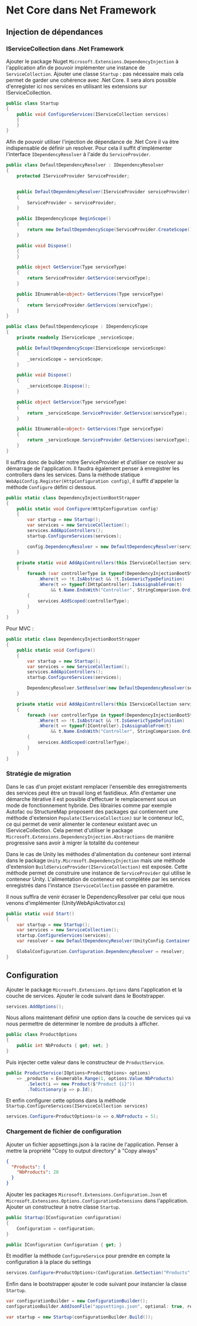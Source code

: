 # Net Core dans Net Framework

## Injection de dépendances

### IServiceCollection dans .Net Framework

Ajouter le package Nuget `Microsoft.Extensions.DependencyInjection` à l'application afin de pouvoir implémenter une instance de `ServiceCollection`.
Ajouter une classe `Startup` : pas nécessaire mais cela permet de garder une cohérence avec .Net Core.
Il sera alors possible d'enregister ici nos services en utilisant les extensions sur IServiceCollection.  

```c#
public class Startup
{
    public void ConfigureServices(IServiceCollection services)
    {
    }
}
```

Afin de pouvoir utiliser l'injection de dépendance de .Net Core il va être indispensable de définir un resolver.
Pour cela il suffit d'implémenter l'interface `IDependencyResolver` à l'aide du `ServiceProvider`.  

```c#
public class DefaultDependencyResolver : IDependencyResolver
{
    protected IServiceProvider ServiceProvider;


    public DefaultDependencyResolver(IServiceProvider serviceProvider)
    {
        ServiceProvider = serviceProvider;
    }

    public IDependencyScope BeginScope()
    {
        return new DefaultDependencyScope(ServiceProvider.CreateScope());
    }

    public void Dispose()
    {
    }

    public object GetService(Type serviceType)
    {
        return ServiceProvider.GetService(serviceType);
    }

    public IEnumerable<object> GetServices(Type serviceType)
    {
        return ServiceProvider.GetServices(serviceType);
    }
}

public class DefaultDependencyScope : IDependencyScope
{
    private readonly IServiceScope _serviceScope;

    public DefaultDependencyScope(IServiceScope serviceScope)
    {
        _serviceScope = serviceScope;
    }

    public void Dispose()
    {
        _serviceScope.Dispose();
    }

    public object GetService(Type serviceType)
    {
        return _serviceScope.ServiceProvider.GetService(serviceType);
    }

    public IEnumerable<object> GetServices(Type serviceType)
    {
        return _serviceScope.ServiceProvider.GetServices(serviceType);
    }
}
```

Il suffira donc de builder notre ServiceProvider et d'utiliser ce resolver au démarrage de l'application.
Il faudra également penser à enregistrer les controllers dans les services.
Dans la méthode statique `WebApiConfig.Register(HttpConfiguration config)`, il suffit d'appeler la méthode `Configure` défini ci dessous.  

```c#
public static class DependencyInjectionBootStrapper
{
    public static void Configure(HttpConfiguration config)
    {
        var startup = new Startup();
        var services = new ServiceCollection();
        services.AddApiControllers();
        startup.ConfigureServices(services);

        config.DependencyResolver = new DefaultDependencyResolver(services.BuildServiceProvider());
    }

    private static void AddApiControllers(this IServiceCollection services)
    {
        foreach (var controllerType in typeof(DependencyInjectionBootStrapper).Assembly.GetExportedTypes()
            .Where(t => !t.IsAbstract && !t.IsGenericTypeDefinition)
            .Where(t => typeof(IHttpController).IsAssignableFrom(t)
                 && t.Name.EndsWith("Controller", StringComparison.Ordinal)))
        {
            services.AddScoped(controllerType);
        }
    }
}
```

Pour MVC :
```c#
public static class DependencyInjectionBootStrapper
{
    public static void Configure()
    {
        var startup = new Startup();
        var services = new ServiceCollection();
        services.AddApiControllers();
        startup.ConfigureServices(services);

        DependencyResolver.SetResolver(new DefaultDependencyResolver(services.BuildServiceProvider()));
    }

    private static void AddApiControllers(this IServiceCollection services)
    {
        foreach (var controllerType in typeof(DependencyInjectionBootStrapper).Assembly.GetExportedTypes()
            .Where(t => !t.IsAbstract && !t.IsGenericTypeDefinition)
            .Where(t => typeof(IController).IsAssignableFrom(t)
                 && t.Name.EndsWith("Controller", StringComparison.Ordinal)))
        {
            services.AddScoped(controllerType);
        }
    }
}
```

### Stratégie de migration

Dans le cas d'un projet existant remplacer l'ensemble des enregistrements des services peut être un travail long et fastidieux.
Afin d'entamer une démarche itérative il est possible d'effectuer le remplacement sous un mode de fonctionnement hybride.
Des librairies comme par exemple Autofac ou StructureMap proposent des packages qui contiennent une méthode d'extension `Populate(IServiceCollection)` sur le conteneur IoC, ce qui permet de venir alimenter le conteneur existant avec un IServiceCollection.
Cela permet d'utiliser le package `Microsoft.Extensions.DependencyInjection.Abstractions` de manière progressive sans avoir à migrer la totalité du conteneur

Dans le cas de Unity les méthodes d'alimentation du conteneur sont internal dans le package `Unity.Microsoft.DependencyInjection` mais une méthode d'extension `BuildServiceProvider(IServiceCollection)` est exposée.
Cette méthode permet de construire une instance de `ServiceProvider` qui utilise le conteneur Unity. L'alimentation de conteneur est complétée par les services enregistrés dans l'instance `IServiceCollection` passée en paramètre.  

Il nous suffira de venir écraser le DependencyResolver par celui que nous venons d'implémenter (UnityWebApiActivator.cs)
```c#
public static void Start() 
{
    var startup = new Startup();
    var services = new ServiceCollection();
    startup.ConfigureServices(services);
    var resolver = new DefaultDependencyResolver(UnityConfig.Container.BuildServiceProvider(services));

    GlobalConfiguration.Configuration.DependencyResolver = resolver;
}
```

## Configuration  

Ajouter le package `Microsoft.Extensions.Options` dans l'application et la couche de services.
Ajouter le code suivant dans le Bootstrapper.  

```c#
services.AddOptions();
```

Nous allons maintenant définir une option dans la couche de services qui va nous permettre de déterminer le nombre de produits à afficher.

```c#
public class ProductOptions
{
    public int NbProducts { get; set; }
}
```

Puis injecter cette valeur dans le constructeur de `ProductService`.  

```c#
public ProductService(IOptions<ProductOptions> options)
    => _products = Enumerable.Range(1, options.Value.NbProducts)
        .Select(i => new Product($"Product {i}"))
        .ToDictionary(p => p.Id);
```

Et enfin configurer cette options dans la méthode `Startup.ConfigureServices(IServiceCollection services)`  

```c#
services.Configure<ProductOptions>(o => o.NbProducts = 5);
```

### Chargement de fichier de configuration  

Ajouter un fichier appsettings.json à la racine de l'application. Penser à mettre la propriété "Copy to output directory" à "Copy always"

```json
{
  "Products": {
    "NbProducts": 20
  }
}
```

Ajouter les packages `Microsoft.Extensions.Configuration.Json` et `Microsoft.Extensions.Options.ConfigurationExtensions` dans l'application.
Ajouter un constructeur à notre classe `Startup`.  

```c#
public Startup(IConfiguration configuration)
{
    Configuration = configuration;
}

public IConfiguration Configuration { get; }
```

Et modifier la méthode `ConfigureService` pour prendre en compte la configuration à la place du settings

```c#
services.Configure<ProductOptions>(Configuration.GetSection("Products"));
```

Enfin dans le bootstrapper ajouter le code suivant pour instancier la classe `Startup`. 

```c#
var configurationBuilder = new ConfigurationBuilder();
configurationBuilder.AddJsonFile("appsettings.json", optional: true, reloadOnChange: true);

var startup = new Startup(configurationBuilder.Build());
```